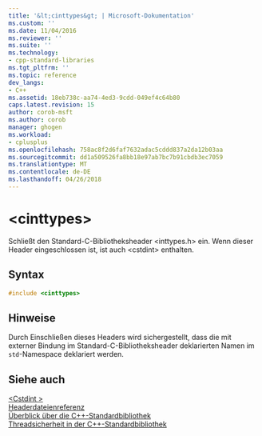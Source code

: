 ```yaml
---
title: '&lt;cinttypes&gt; | Microsoft-Dokumentation'
ms.custom: ''
ms.date: 11/04/2016
ms.reviewer: ''
ms.suite: ''
ms.technology:
- cpp-standard-libraries
ms.tgt_pltfrm: ''
ms.topic: reference
dev_langs:
- C++
ms.assetid: 18eb738c-aa74-4ed3-9cdd-049ef4c64b80
caps.latest.revision: 15
author: corob-msft
ms.author: corob
manager: ghogen
ms.workload:
- cplusplus
ms.openlocfilehash: 758ac8f2d6faf7632adac5cddd837a2da12b03aa
ms.sourcegitcommit: dd1a509526fa8bb18e97ab7bc7b91cbdb3ec7059
ms.translationtype: MT
ms.contentlocale: de-DE
ms.lasthandoff: 04/26/2018
---
```

# <a name="ltcinttypesgt"></a>&lt;cinttypes&gt;

Schließt den Standard-C-Bibliotheksheader \<inttypes.h> ein. Wenn dieser Header eingeschlossen ist, ist auch \<cstdint> enthalten.

## <a name="syntax"></a>Syntax

```cpp
#include <cinttypes>

```

## <a name="remarks"></a>Hinweise

Durch Einschließen dieses Headers wird sichergestellt, dass die mit externer Bindung im Standard-C-Bibliotheksheader deklarierten Namen im `std`-Namespace deklariert werden.

## <a name="see-also"></a>Siehe auch

[\<Cstdint >](../standard-library/cstdint.md)<br/>
[Headerdateienreferenz](../standard-library/cpp-standard-library-header-files.md)<br/>
[Überblick über die C++-Standardbibliothek](../standard-library/cpp-standard-library-overview.md)<br/>
[Threadsicherheit in der C++-Standardbibliothek](../standard-library/thread-safety-in-the-cpp-standard-library.md)<br/>
